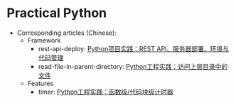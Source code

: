 # Practical Python

- Corresponding articles (Chinese):
    - Framework
        - rest-api-deploy: [Python项目实践：REST API、服务器部署、环境与代码管理](http://www.jianshu.com/p/79a063a16704)
        - read-file-in-parent-directory: [Python工程实践：访问上层目录中的文件](http://www.jianshu.com/p/4e3b2ca9cfe5)
    - Features
        - timer: [Python工程实践：函数级/代码块级计时器](https://www.jianshu.com/p/c890d5258ac9)
